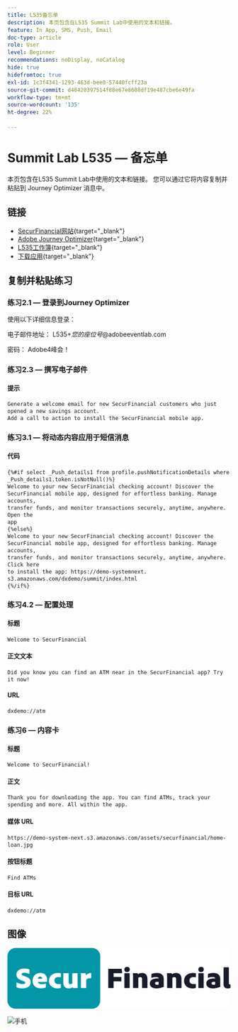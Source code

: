 ```yaml
---
title: L535备忘单
description: 本页包含在L535 Summit Lab中使用的文本和链接。
feature: In App, SMS, Push, Email
doc-type: article
role: User
level: Beginner
recommendations: noDisplay, noCatalog
hide: true
hidefromtoc: true
exl-id: 1c3f4341-1293-463d-bee0-57440fcff23a
source-git-commit: d48428397514f88e67e8608df19e487cbe6e49fa
workflow-type: tm+mt
source-wordcount: '135'
ht-degree: 22%

---
```


# Summit Lab L535 — 备忘单

本页包含在L535 Summit Lab中使用的文本和链接。 您可以通过它将内容复制并粘贴到 Journey Optimizer 消息中。

## 链接

* [SecurFinancial网站](https://dsn.adobe.com/web/hausmann-FTTN?token=eyJhbGciOiJIUzI1NiIsInR5cCI6IkpXVCJ9.eyJpZCI6ImFub255bW91cyIsImVtYWlsIjoiYW5vbnltb3VzQGFkb2JlLmNvbSIsIm5hbWUiOiJBbm9ueW1vdXMiLCJpc1N1cGVyVXNlciI6ZmFsc2UsImlzc3VlciI6ImhhdXNtYW5uIiwicHJvamVjdHMiOnsiaGF1c21hbm4tRlRUTiI6InZpZXcifSwiaWF0IjoxNzQwNzU2NTYxLCJleHAiOjE3NDMzNDg1NjF9.ryOTsqDH9B33436RlIo4AHFxx8aGjNEMqv9FAxLZb9U){target="_blank"}
* [Adobe Journey Optimizer](https://experience.adobe.com/#/@techmarketingdemos/sname:ajo-summit-lab/journey-optimizer/journeys){target="_blank"}
* [L535工作簿](/help/summit-lab-assets/assets/summit_lab_manual_L535-final-v3.pdf){target="_blank"}
* [下载应用](https://demo-system-next.s3.amazonaws.com/dxdemo/summit/index.html){target="_blank"}

## 复制并粘贴练习

### 练习2.1 — 登录到Journey Optimizer

使用以下详细信息登录：

电子邮件地址：    L535+*您的座位号*@adobeeventlab.com

密码：       Adobe4峰会！


### 练习2.3 — 撰写电子邮件

#### 提示

```
Generate a welcome email for new SecurFinancial customers who just opened a new savings account. 
Add a call to action to install the SecurFinancial mobile app.
```

### 练习3.1 — 将动态内容应用于短信消息

#### 代码

```
{%#if select _Push_details1 from profile.pushNotificationDetails where
_Push_details1.token.isNotNull()%}
Welcome to your new SecurFinancial checking account! Discover the
SecurFinancial mobile app, designed for effortless banking. Manage accounts,
transfer funds, and monitor transactions securely, anytime, anywhere. Open the
app
{%else%}
Welcome to your new SecurFinancial checking account! Discover the
SecurFinancial mobile app, designed for effortless banking. Manage accounts,
transfer funds, and monitor transactions securely, anytime, anywhere. Click here
to install the app: https://demo-systemnext.
s3.amazonaws.com/dxdemo/summit/index.html
{%/if%} 
```

### 练习4.2 — 配置处理

#### 标题

```
Welcome to SecurFinancial
```

#### 正文文本

```
Did you know you can find an ATM near in the SecurFinancial app? Try it now!
```

#### URL

```
dxdemo://atm
```

### 练习6 — 内容卡

#### 标题

```
Welcome to SecurFinancial!
```

#### 正文

```
Thank you for downloading the app. You can find ATMs, track your spending and more. All within the app.
```

#### 媒体 URL

```
https://demo-system-next.s3.amazonaws.com/assets/securfinancial/home-loan.jpg
```

#### 按钮标题

```
Find ATMs
```

#### 目标 URL

```
dxdemo://atm
```

## 图像

![安全财务徽标](/help/summit-lab-assets/assets/SecureFinancial-logo.png)


![手机](/help/summit-lab-assets/assets/online-banking-app-01.png)


